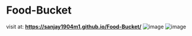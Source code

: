 # Food-Bucket
visit at: **https://sanjay1904m1.github.io/Food-Bucket/**
![image](https://user-images.githubusercontent.com/95368219/217920039-d73ec5fe-a238-4c10-943d-51c27948a3d9.png)
![image](https://user-images.githubusercontent.com/95368219/217920148-a44516f9-f8b0-4378-a6f4-0359f2972976.png)
